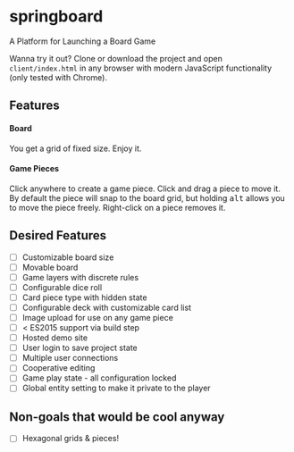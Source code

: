 # springboard
A Platform for Launching a Board Game

Wanna try it out? Clone or download the project and open `client/index.html` in any browser with modern JavaScript functionality (only tested with Chrome).

## Features
#### Board
You get a grid of fixed size. Enjoy it.

#### Game Pieces
Click anywhere to create a game piece. Click and drag a piece to move it. By default the piece will snap to the board grid, but holding <kbd>alt</kbd> allows you to move the piece freely. Right-click on a piece removes it.

## Desired Features
- [ ] Customizable board size
- [ ] Movable board
- [ ] Game layers with discrete rules
- [ ] Configurable dice roll
- [ ] Card piece type with hidden state
- [ ] Configurable deck with customizable card list
- [ ] Image upload for use on any game piece
- [ ] < ES2015 support via build step
- [ ] Hosted demo site
- [ ] User login to save project state
- [ ] Multiple user connections
- [ ] Cooperative editing
- [ ] Game play state - all configuration locked
- [ ] Global entity setting to make it private to the player

## Non-goals that would be cool anyway
- [ ] Hexagonal grids & pieces!

